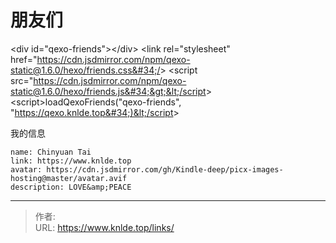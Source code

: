 # 朋友们

&lt;div id=&#34;qexo-friends&#34;&gt;&lt;/div&gt;
&lt;link rel=&#34;stylesheet&#34; href=&#34;https://cdn.jsdmirror.com/npm/qexo-static@1.6.0/hexo/friends.css&#34;/&gt;
&lt;script src=&#34;https://cdn.jsdmirror.com/npm/qexo-static@1.6.0/hexo/friends.js&#34;&gt;&lt;/script&gt;
&lt;script&gt;loadQexoFriends(&#34;qexo-friends&#34;, &#34;https://qexo.knlde.top&#34;)&lt;/script&gt;

我的信息
```
name: Chinyuan Tai
link: https://www.knlde.top
avatar: https://cdn.jsdmirror.com/gh/Kindle-deep/picx-images-hosting@master/avatar.avif
description: LOVE&amp;PEACE
```

---

> 作者:   
> URL: https://www.knlde.top/links/  

